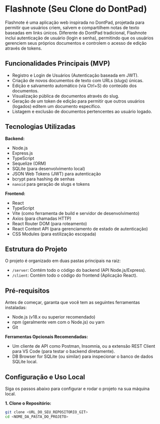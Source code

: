 # Flashnote (Seu Clone do DontPad)

Flashnote é uma aplicação web inspirada no DontPad, projetada para permitir que usuários criem, salvem e compartilhem notas de texto baseadas em links únicos. Diferente do DontPad tradicional, Flashnote inclui autenticação de usuário (login e senha), permitindo que os usuários gerenciem seus próprios documentos e controlem o acesso de edição através de tokens.

## Funcionalidades Principais (MVP)

* Registro e Login de Usuários (Autenticação baseada em JWT).
* Criação de novos documentos de texto com URLs (slugs) únicas.
* Edição e salvamento automático (via Ctrl+S) do conteúdo dos documentos.
* Visualização pública de documentos através do slug.
* Geração de um token de edição para permitir que outros usuários (logados) editem um documento específico.
* Listagem e exclusão de documentos pertencentes ao usuário logado.

## Tecnologias Utilizadas

**Backend:**
* Node.js
* Express.js
* TypeScript
* Sequelize (ORM)
* SQLite (para desenvolvimento local)
* JSON Web Tokens (JWT) para autenticação
* bcrypt para hashing de senhas
* `nanoid` para geração de slugs e tokens

**Frontend:**
* React
* TypeScript
* Vite (como ferramenta de build e servidor de desenvolvimento)
* Axios (para chamadas HTTP)
* React Router DOM (para roteamento)
* React Context API (para gerenciamento de estado de autenticação)
* CSS Modules (para estilização escopada)

## Estrutura do Projeto

O projeto é organizado em duas pastas principais na raiz:

* `/server`: Contém todo o código do backend (API Node.js/Express).
* `/client`: Contém todo o código do frontend (Aplicação React).

## Pré-requisitos

Antes de começar, garanta que você tem as seguintes ferramentas instaladas:

* Node.js (v18.x ou superior recomendado)
* npm (geralmente vem com o Node.js) ou yarn
* Git

**Ferramentas Opcionais Recomendadas:**
* Um cliente de API como Postman, Insomnia, ou a extensão REST Client para VS Code (para testar o backend diretamente).
* DB Browser for SQLite (ou similar) para inspecionar o banco de dados SQLite local.

## Configuração e Uso Local

Siga os passos abaixo para configurar e rodar o projeto na sua máquina local.

**1. Clone o Repositório:**
   ```bash
   git clone <URL_DO_SEU_REPOSITORIO_GIT>
   cd <NOME_DA_PASTA_DO_PROJETO>